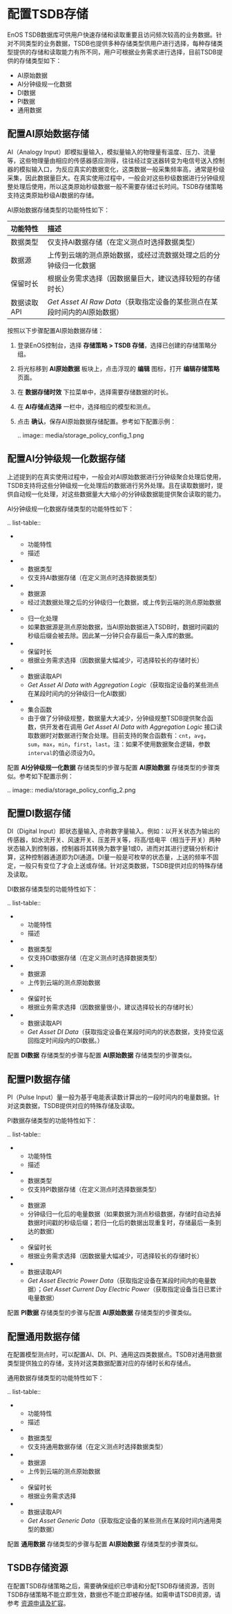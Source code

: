 # 配置TSDB存储

EnOS TSDB数据库可供用户快速存储和读取重要且访问频次较高的业务数据。针对不同类型的业务数据，TSDB也提供多种存储类型供用户进行选择，每种存储类型提供的存储和读取能力有所不同，用户可根据业务需求进行选择，目前TSDB提供的存储类型如下：
- AI原始数据
- AI分钟级规一化数据
- DI数据
- PI数据
- 通用数据

## 配置AI原始数据存储

AI（Analogy Input）即模拟量输入，模拟量输入的物理量有温度、压力、流量等，这些物理量由相应的传感器感应测得，往往经过变送器转变为电信号送入控制器的模拟输入口，为反应真实的数据变化，这类数据一般采集频率高，通常是秒级采集，因此数据量巨大。在真实使用过程中，一般会对这些秒级数据进行分钟级规整处理后使用，所以这类原始秒级数据一般不需要存储过长时间。TSDB存储策略支持这类原始秒级AI数据的存储。

AI原始数据存储类型的功能特性如下：

| 功能特性    | 描述                                                                      |
|:------------|:--------------------------------------------------------------------------|
| 数据类型    | 仅支持AI数据存储（在定义测点时选择数据类型）                              |
| 数据源      | 上传到云端的测点原始数据，或经过流数据处理之后的分钟级归一化数据          |
| 保留时长    | 根据业务需求选择（因数据量巨大，建议选择较短的存储时长）                  |
| 数据读取API | *Get Asset AI Raw Data*（获取指定设备的某些测点在某段时间内的AI原始数据） |

按照以下步骤配置AI原始数据存储：

1. 登录EnOS控制台，选择 **存储策略 > TSDB 存储**，选择已创建的存储策略分组。

2. 将光标移到 **AI原始数据** 板块上，点击浮现的 **编辑** 图标，打开 **编辑存储策略** 页面。

3. 在 **数据存储时效** 下拉菜单中，选择需要存储数据的时长。

4. 在 **AI存储点选择** 一栏中，选择相应的模型和测点。

5. 点击 **确认**，保存AI原始数据存储配置。参考如下配置示例：

   .. image:: media/storage_policy_config_1.png

## 配置AI分钟级规一化数据存储

上述提到的在真实使用过程中，一般会对AI原始数据进行分钟级聚合处理后使用，TSDB支持将这些分钟级规一化处理后的数据进行另外处理。且在读取数据时，提供自动规一化处理，对这些数据量大大缩小的分钟级数据能提供聚合读取的能力。

AI分钟级规一化数据存储类型的功能特性如下：

.. list-table::

   * - 功能特性
     - 描述
   * - 数据类型
     - 仅支持AI数据存储（在定义测点时选择数据类型）
   * - 数据源
     - 经过流数据处理之后的分钟级归一化数据，或上传到云端的测点原始数据
   * - 归一化处理
     - 如果数据源是测点原始数据，当AI原始数据进入TSDB时，数据时间戳的秒级后缀会被去除。因此某一分钟只会存最后一条入库的数据。
   * - 保留时长
     - 根据业务需求选择（因数据量大幅减少，可选择较长的存储时长）
   * - 数据读取API
     - *Get Asset AI Data with Aggregation Logic*（获取指定设备的某些测点在某段时间内的分钟级归一化AI数据）
   * - 集合函数
     - 由于做了分钟级规整，数据量大大减少，分钟级规整TSDB提供聚合函数，供开发者在调用 *Get Asset AI Data with Aggregation Logic* 接口读取数据时对数据进行聚合处理。目前支持的聚合函数有：``cnt``，``avg``，``sum``，``max``，``min``，``first``，``last``。注：如果不使用数据聚合逻辑，参数``interval``的值必须设为0。

配置 **AI分钟级规一化数据** 存储类型的步骤与配置 **AI原始数据** 存储类型的步骤类似。参考如下配置示例：

.. image:: media/storage_policy_config_2.png

## 配置DI数据存储

DI（Digital Input）即状态量输入, 亦称数字量输入。例如：以开关状态为输出的传感器，如水流开关、风速开关、压差开关等，将高/低电平（相当于开关）两种状态输入到控制器，控制器将其转换为数字量1或0，进而对其进行逻辑分析和计算，这种控制器通道即为DI通道。DI量一般是可枚举的状态量，上送的频率不固定，一般只有变位了才会上送或存储。针对这类数据，TSDB提供对应的特殊存储及读取。

DI数据存储类型的功能特性如下：

.. list-table::

   * - 功能特性
     - 描述
   * - 数据类型
     - 仅支持DI数据存储（在定义测点时选择数据类型）
   * - 数据源
     - 上传到云端的测点原始数据
   * - 保留时长
     - 根据业务需求选择（因数据量很小，建议选择较长的存储时长）
   * - 数据读取API
     - *Get Asset DI Data*（获取指定设备在某段时间内的状态数据，支持变位返回指定时间段内的DI数据。）

配置 **DI数据** 存储类型的步骤与配置 **AI原始数据** 存储类型的步骤类似。

## 配置PI数据存储

PI（Pulse Input）量一般为基于电能表读数计算出的一段时间内的电量数据。针对这类数据，TSDB提供对应的特殊存储及读取。

PI数据存储类型的功能特性如下：

.. list-table::

   * - 功能特性
     - 描述
   * - 数据类型
     - 仅支持PI数据存储（在定义测点时选择数据类型）
   * - 数据源
     - 分钟级归一化后的电量数据（如果数据为测点秒级数据，存储时自动去掉数据时间戳的秒级后缀；若归一化后的数据出现重复时，存储最后一条到达的数据）
   * - 保留时长
     - 根据业务需求选择（因数据量大幅减少，可选择较长的存储时长）
   * - 数据读取API
     - *Get Asset Electric Power Data*（获取指定设备在某段时间内的电量数据）；*Get Asset Current Day Electric Power*（获取指定设备当日已累计电量数据）

配置 **PI数据** 存储类型的步骤与配置 **AI原始数据** 存储类型的步骤类似。

## 配置通用数据存储

在配置模型测点时，可以配置AI、DI、PI、通用这四类数据点。TSDB对通用数据类型提供独立的存储，支持对这类数据配置对应的存储时长和存储点。

通用数据存储类型的功能特性如下：

.. list-table::

   * - 功能特性
     - 描述
   * - 数据类型
     - 仅支持通用数据存储（在定义测点时选择数据类型）
   * - 数据源
     - 上传到云端的测点原始数据
   * - 保留时长
     - 根据业务需求选择
   * - 数据读取API
     - *Get Asset Generic Data*（获取指定设备的某些测点在某段时间内通用类型的数据）


配置 **通用数据** 存储类型的步骤与配置 **AI原始数据** 存储类型的步骤类似。



## TSDB存储资源

在配置TSDB存储策略之后，需要确保组织已申请和分配TSDB存储资源，否则TSDB存储策略不能立即生效，数据也不能立即被存储。如需申请TSDB资源，请参考 [资源申请及扩容](/docs/enos/zh_CN/latest/resourcemanagement/getstarted.html)。

<!--end-->
